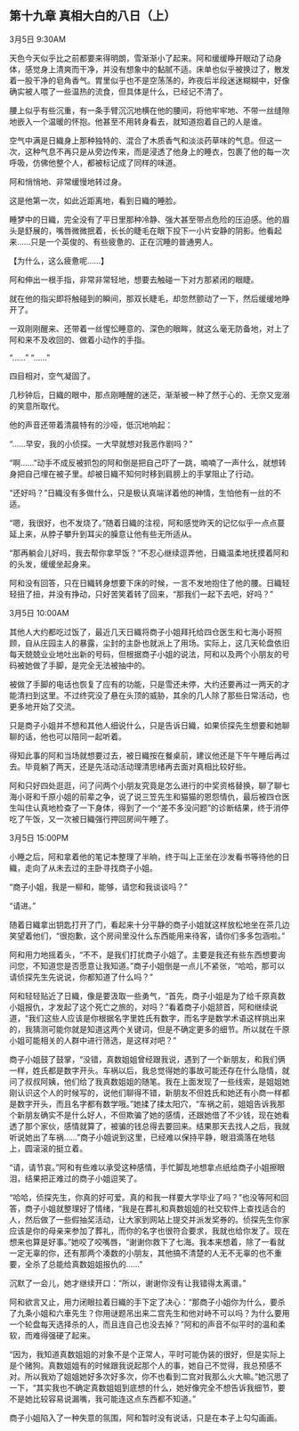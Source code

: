 ## 第十九章 真相大白的八日（上）

3月5日 9:30AM

天色今天似乎比之前都要来得明朗，雪渐渐小了起来。阿和缓缓睁开眼动了动身体，感觉身上清爽而干净，并没有想象中的黏腻不适。床单也似乎被换过了，散发着一股干净的皂角香气。胃里似乎也不是空荡荡的，昨夜后半段迷迷糊糊中，好像确实被人喂了一些温热的流食，但具体是什么，已经记不清了。

腰上似乎有些沉重，有一条手臂沉沉地横在他的腰间，将他牢牢地、不带一丝缝隙地嵌入一个温暖的怀抱。他甚至不用转身看去，就知道抱着自己的人是谁。

空气中满是日織身上那种独特的、混合了木质香气和淡淡药草味的气息。但这一次，这种气息不再只是从旁边传来，而是浸透了他身上的睡衣，包裹了他的每一次呼吸，仿佛他整个人，都被标记成了同样的味道。

阿和悄悄地、非常缓慢地转过身。

这是他第一次，如此近距离地，看到日織的睡脸。

睡梦中的日織，完全没有了平日里那种冷静、强大甚至带点危险的压迫感。他的眉头是舒展的，嘴唇微微抿着，长长的睫毛在眼下投下一小片安静的阴影。他看起来……只是一个英俊的、有些疲惫的、正在沉睡的普通男人。

【为什么，这么疲惫呢……】

阿和伸出一根手指，非常非常轻地，想要去触碰一下对方那紧闭的眼睫。

就在他的指尖即将触碰到的瞬间，那双长睫毛，却忽然颤动了一下，然后缓缓地睁开了。

一双刚刚醒来、还带着一丝惺忪睡意的、深色的眼眸，就这么毫无防备地，对上了阿和来不及收回的、做着小动作的手指。

“……” “……”

四目相对，空气凝固了。

几秒钟后，日織的眼中，那点刚睡醒的迷茫，渐渐被一种了然于心的、无奈又宠溺的笑意所取代。

他的声音还带着清晨特有的沙哑，低沉地响起：

“……早安，我的小侦探。一大早就想对我恶作剧吗？”

“啊……”动手不成反被抓包的阿和倒是把自己吓了一跳，喃喃了一声什么，就想转身把自己埋在被子里。却被日織不知何时移到肩膀上的手掌阻止了行动。

“还好吗？”日織没有多做什么，只是极认真端详着他的神情，生怕他有一丝的不适。

“嗯，我很好，也不发烧了。”随着日織的注视，阿和感觉昨天的记忆似乎一点点蔓延上来，从脖子攀升到耳尖的臊意让他有些无所适从。

“那再躺会儿好吗，我去帮你拿早饭？”不忍心继续逗弄他，日織温柔地抚摸着阿和的头发，缓缓坐起身来。

阿和没有回答，只在日織转身想要下床的时候，一言不发地抱住了他的腰。日織轻轻扭了扭，并没有挣动，只好苦笑着转了回来，“那我们一起下去吧，好吗？”

3月5日 10:00AM

其他人大约都吃过饭了，最近几天日織将商子小姐拜托给四仓医生和七海小哥照顾，自从庄园主人的暴露，尘封的主卧也就派上了用场。实际上，这几天轮盘依旧每天兢兢业业地吐出新的号码，但根据商子小姐的说法，阿和以及两个小朋友的号码被她做了手脚，是完全无法被抽中的。

被做了手脚的电话也恢复了应有的功能，只是雪还未停，大约还要再过一两天的才能清扫到这里。不过终究没了悬在头顶的威胁，其余的几人除了那些日常活动，也更多地开始了交流。

只是商子小姐并不想和其他人细说什么，只是告诉日織，如果侦探先生想要和她聊聊的话，他也可以陪同一起听着。

得知此事的阿和当场就想要过去，被日織按在餐桌前，建议他还是下午午睡后再过去。毕竟躺了两天，还是先活动活动理清思绪再去面对真相比较好些。

阿和只好四处逛逛，问了问两个小朋友究竟是怎么进行的中奖资格替换，聊了聊七海小哥和千原小姐的前辈之争，说了说三笠先生和猫猫的恩怨情仇，最后被四仓医生叫住认真地检查了一下身体，得到了一个“差不多没问题”的诊断结果，终于消停吃了午饭，又一次被日織强行押回房间午睡了。

3月5日 15:00PM

小睡之后，阿和拿着他的笔记本整理了半晌，终于叫上正坐在沙发看书等待他的日織，走向了从未去过的主卧寻找商子小姐。

“商子小姐，我是一柳和，能够，请您和我谈谈吗？”

“请进。”

随着日織拿出钥匙打开了门，看起来十分平静的商子小姐就这样放松地坐在茶几边笑望着他们，“很抱歉，这个房间里没什么东西能用来待客，请你们多多包涵啦。”

阿和用力地摇着头，“不不，是我们打扰商子小姐了。主要是我还有些东西想要询问您，不知道您是否愿意让我知道。”商子小姐倒是一点儿不紧张，“哈哈，那可以请侦探先生先说说，你都知道了什么吗？”

阿和轻轻贴近了日織，像是要汲取一些勇气，“首先，商子小姐是为了给千原真数小姐报仇，才发起了这个死亡之旅的，对吗？”看着商子小姐颔首，阿和继续说道，“我们这些人应该是你根据名字里姓氏有数字，而名字是数学术语这样挑出来的，我猜测可能你就是知道这两个关键词，但是不确定更多的细节。所以就在千原小姐可能相关的人群中进行筛选，是这样对吧？”

商子小姐鼓了鼓掌，“没错，真数姐姐曾经跟我说，遇到了一个新朋友，和我们俩一样，姓氏都是数字开头。车祸以后，我总觉得她的事故可能还存在什么隐情，就问了叔叔阿姨，他们给了我真数姐姐的随笔。我在上面发现了一些线索，是姐姐她刚认识这个人的时候写的，说他们聊得不错，新朋友不但姓氏和她还有小商一样都是数字开头，而且名字都有数学哦。”她揉了揉太阳穴，“车祸之前，姐姐告诉我那个新朋友确实不是什么好人，不但欺骗了她的感情，还跟她借了不少钱，现在她看透了那个家伙，感情就算了，被骗的钱总得去要回来。结果那天去找人之后，我就听说她出了车祸……”商子小姐说到这里，已经难以保持平静，眼泪滴落在地毯上，圆滚滚的挺立着。

“请，请节哀。”阿和有些难以承受这种感情，手忙脚乱地想拿点纸给商子小姐擦眼泪，结果把正难过的商子小姐逗笑了。

“哈哈，侦探先生，你真的好可爱。真的和我一样要大学毕业了吗？”也没等阿和回答，商子小姐就整理好了情绪，“我是在葬礼和真数姐姐的社交软件上查找适合的人，然后做了一些假抽奖活动，让大家到网站上提交并派发奖券的。侦探先生你家应该是你的母亲来参加了葬礼，而你的名字也很符合要求，我就也给你发了。现在想来也算是好事。”她咬了咬嘴唇，“谢谢你救下了七海。我本来想着，除了一看就一定无辜的你，还有那两个凑数的小朋友，其他搞不清楚的人无不无辜的也不重要，全杀了总能给真数姐姐报仇的……”

沉默了一会儿，她才继续开口：“所以，谢谢你没有让我错得太离谱。”

阿和欲言又止，用力闭眼拉着日織的手下定了决心：“那商子小姐你为什么，要杀了九条小姐和六車先生？你用谜题吊出来二宫先生和他对峙不可以吗？为什么要用一个轮盘每天选择杀的人，而且连自己也没去掉？”阿和的声音不似平时的温和柔软，而难得强硬了起来。

“因为，我知道真数姐姐的对象不是个正常人，平时可能伪装的很好，但是实际上是个赌狗。真数姐姐有的时候跟我说起那个人的事，她自己不觉得，我总预感不对。所以我劝了姐姐她好多次好多次，你不也看到二宫对我那么火大嘛。”她沉思了一下，“其实我也不确定真数姐姐到底想的什么，她好像完全不想告诉我细节，要不是她比较容易说漏嘴，我可能连这点东西都不知道。”

商子小姐陷入了一种失意的氛围，阿和暂时没有说话，只是在本子上勾勾画画。